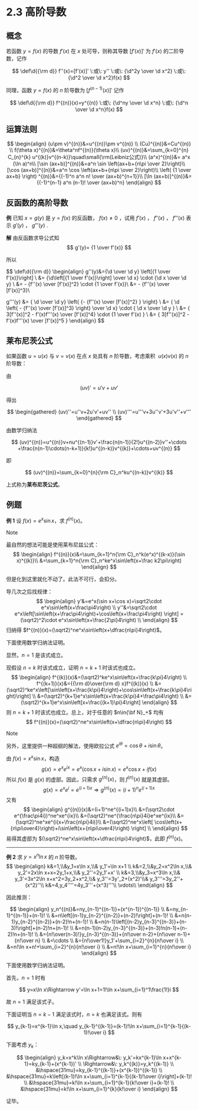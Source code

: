 # 2.3 高阶导数

## 概念

若函数 $y=f(x)$ 的导数 $f'(x)$ 在 $x$ 处可导，则称其导数 $[f'(x)]'$ 为 $f'(x)$ 的二阶导数，记作

$$
\def\d{{\rm d}}
f''(x)=[f'(x)]' \:或\: y'' \:或\: {\d^2y \over \d x^2} \:或\: {\d^2 \over \d x^2}f(x)
$$

同理，函数 $y=f(x)$ 的 $n$ 阶导数为 $[f^{(n-1)}(x)]'$ 记作

$$
\def\d{{\rm d}}
f^{(n)}(x)=y^{(n)} \:或\: {\d^ny \over \d x^n} \:或\: {\d^n \over \d x^n}f(x)
$$

## 运算法则

$$
\begin{align}
(u\pm v)^{(n)}&=u^{(n)}\pm v^{(n)} \\
(Cu)^{(n)}&=Cu^{(n)} \\
f(\theta x)^{(n)}&=\theta^nf^{(n)}(\theta x)\\
(uv)^{(n)}&=\sum_{k=0}^{n} C_{n}^{k} u^{(k)}v^{(n-k)}\quad\small{\rm(Leibniz公式)}\\
(a^x)^{(n)}&= a^x (\ln a)^n\\
[\sin (ax+b)]^{(n)}&=a^n \sin \left(ax+b+{n\pi \over 2}\right)\\
[\cos (ax+b)]^{(n)}&=a^n \cos \left(ax+b+{n\pi \over 2}\right)\\
\left( {1 \over ax+b} \right) ^{(n)}&={(-1)^n a^n n! \over (ax+b)^{n+1}}\\
[\ln (ax+b)]^{(n)}&={(-1)^{n-1} a^n (n-1)! \over (ax+b)^n}
\end{align}
$$

## 反函数的高阶导数

**例** 已知 $x=g(y)$ 是 $y=f(x)$ 的反函数， $f(x) \ne 0$ ，试用 $f'(x)$ ， $f''(x)$ ， $f'''(x)$ 表示 $g'(y)$ ， $g'''(y)$ .

**解** 由反函数求导公式知
$$
g'(y)= {1 \over f'(x)}
$$

所以

$$
\def\d{{\rm d}}
\begin{align}
g''(y)&={\d \over \d y} \left[{1 \over f'(x)}\right] \\
&= {\d\left[{1 \over f'(x)}\right] \over \d x} \cdot {\d x \over \d y} \\
&= - {f''(x) \over [f'(x)]^2} \cdot {1 \over f'(x)}\\
&= - {f''(x) \over [f'(x)]^3}\\

g'''(y) &= { \d \over \d y} \left\{ {- {f''(x) \over [f'(x)]^2} } \right\} \\
&= { \d \left\{ - {f''(x) \over [f'(x)]^3} \right\} \over \d x} \cdot { \d x \over \d y } \\
&= { 3[f''(x)]^2 - f'(x)f'''(x) \over [f'(x)]^4} \cdot {1 \over f'(x) } \\
&= { 3[f''(x)]^2 - f'(x)f'''(x) \over [f'(x)]^5 }
\end{align}
$$

## 莱布尼茨公式

如果函数 $u = u(x)$ 与 $v = v(x)$ 在点 $x$ 处具有 $n$ 阶导数，考虑乘积 $\:u(x)v(x)$ 的 $n$ 阶导数：

由

$$
(uv)'=u'v+uv'
$$

得出

$$
\begin{gathered}
(uv)''=u''v+2u'v'+uv'' \\
(uv)'''=u'''v+3u''v'+3u'v''+v'''
\end{gathered}
$$

由数学归纳法

$$
(uv)^{(n)}=u^{(n)}v+nu^{(n-1)}v'+\frac{n(n-1)}{2!}u^{(n-2)}v''+\cdots +\frac{n(n-1)\cdots(n-k+1)}{k!}u^{(n-k)}v^{(k)}+\cdots+uv^{(n)}
$$

即

$$
(uv)^{(n)}=\sum_{k=0}^{n}{\rm C}_n^ku^{(n-k)}v^{(k)}
$$

上式称为**莱布尼茨公式**。

## 例题

**例 1** 设 $f(x)=e^x\sin x$，求 $f^{(n)}(x)$。

> [!note]
>
> 最自然的想法可能是使用莱布尼兹公式：
> $$
> \begin{align}
> f^{(n)}(x)&=\sum_{k=1}^n{\rm C}_n^k(e^x)^{(k-x)}(\sin x)^{(k)}\\
> &=\sum_{k=1}^n{\rm C}_n^ke^x\sin\left(x+\frac k2\pi\right)
> \end{align}
> $$
>
> 但是化到这里就化不动了。此法不可行，会扣分。

导几次之后找规律：
$$
\begin{align}
y'&=e^x(\sin x+\cos x)=\sqrt2\cdot e^x\sin\left(x+\frac\pi4\right) \\
y''&=\sqrt2\cdot e^x\left[\sin\left(x+\frac\pi4\right)+\cos\left(x+\frac\pi4\right) \right]
=(\sqrt2)^2\cdot e^x\sin\left(x+\frac{2\pi}4\right) \\
\end{align}
$$
归纳得 $f^{(n)}(x)=(\sqrt2)^ne^x\sin\left(x+\dfrac{n\pi}4\right)$。

下面使用数学归纳法证明。

显然，$n=1$ 是该式成立。

现假设 $n=k$ 时该式成立，证明 $n=k+1$ 时该式也成立。
$$
\begin{align}
f^{(k)}(x)&=(\sqrt2)^ke^x\sin\left(x+\frac{k\pi}4\right) \\
f^{(k+1)}(x)&={{\rm d}\over{\rm d} x}f^{(k)}(x) \\
&=(\sqrt2)^ke^x\left[\sin\left(x+\frac{k\pi}4\right)+\cos\sin\left(x+\frac{k\pi}4\right)\right] \\
&=(\sqrt2)^{k+1}e^x\sin\left(x+\frac{k\pi}4+\frac\pi4\right) \\
&=(\sqrt2)^{k+1}e^x\sin\left[x+\frac{(k+1)\pi}4\right]
\end{align}
$$
则 $n=k+1$ 时该式也成立。总上，对于任意的 $n\in{\bf N}_+$ 均有
$$
f^{(n)}(x)=(\sqrt2)^ne^x\sin\left(x+\dfrac{n\pi}4\right)
$$

> [!note]
>
> 另外，这里提供一种超纲的解法，使用欧拉公式 $e^{i\theta}=\cos\theta+i\sin\theta$。
>
> 由 $f(x)=x^x\sin x$，构造
> $$
> g(x)=e^xe^{ix}=e^x(\cos x+i\sin x)=e^x\cos x+if(x)
> $$
> 所以 $f(x)$ 是 $g(x)$ 的虚部。因此，只需求 $g^{(n)}(x)$，则 $f^{(n)}(x)$ 就是其虚部。
> $$
> g(x)=e^xe^{i}=e^{(i+1)x}\Rightarrow g^{(n)}(x)=(i+1)^ne^{(i+1)x}
> $$
> 又有
> $$
> \begin{align}
> g^{(n)}(x)&=(i+1)^ne^{(i+1)x}\\
> &=(\sqrt2\cdot e^{\frac\pi4i})^ne^xe^{ix}\\
> &=(\sqrt2)^ne^{\frac{n\pi}4i}e^xe^{ix}\\
> &=(\sqrt2)^ne^xe^{i(x+\frac{n\pi}4i)}\\
> &=(\sqrt2)^ne^x\left[ \cos\left(x+{n\pi\over4}\right)+i\sin\left(x+{n\pi\over4}\right) \right] \\
> \end{align}
> $$
> 易得其虚部为 $(\sqrt2)^ne^x\sin\left(x+\dfrac{n\pi}4\right)$，此即 $f^{(n)}(x)$。


---

**例 2** 求 $y=x^n\ln x$ 的 $n$ 阶导数。
$$
\begin{align}
k&=1,\\&y_1=x\ln x,\\&
y_1'=\ln x+1 \\
k&=2,\\&y_2=x^2\ln x,\\&
y_2'=2x\ln x+x=2y_1+x,\\&
y_2''=2y_1'+x' \\
k&=3,\\&y_3=x^3\ln x,\\&
y_3'=3x^2\ln x+x^2=3y_2+x^2,\\&
y_3''=3y'_2+(x^2)'\\&
y_3'''=3y_2''+(x^2)''\\
k&=4,y_4''''=4y_3'''+(x^3)'''\\
\vdots\\
\end{align}
$$

因此推测：

$$
\begin{align}
y_n^{(n)}&=ny_{n-1}^{(n-1)}+(x^{n-1})^{(n-1)} \\
&=ny_{n-1}^{(n-1)}+(n-1)! \\
&=n\left[(n-1)y_{n-2}^{(n-2)}+(n-2)!\right]+(n-1)! \\
&=n(n-1)y_{n-2}^{(n-2)}+(n-2)!n+(n-1)! \\
&=n(n-1)\left[(n-2)y_{n-3}^{(n-3)}+(n-3)!\right]+(n-2)!n+(n-1)! \\
&=n(n-1)(n-2)y_{n-3}^{(n-3)}+(n-3)!n(n-1)+(n-2)!n+(n-1)! \\
&={n!\over(n-3)!}y_{n-3}^{(n-3)}+{n!\over n-2}+{n!\over n-1}+{n!\over n} \\
&=\cdots \\
&={n!\over1!}y_1'+\sum_{i=2}^{n}{n!\over i} \\
&=n!\ln x+n!+\sum_{i=2}^{n}{n!\over i} \\
&=n!\ln x+\sum_{i=1}^{n}{n!\over i}
\end{align}
$$

下面使用数学归纳法证明。

首先，$n=1$ 时有

$$
y=x\ln x\Rightarrow y'=\ln x+1=1!\ln x+\sum_{i=1}^1\frac{1!}i
$$

故 $n=1$ 满足该式子。

下面证明当 $n=k-1$ 满足该式时，$n=k$ 也满足该式。则有

$$
y_{k-1}=x^{k-1}\ln x,\quad y_{k-1}^{(k-1)}=(k-1)!\ln x+\sum_{i=1}^{k-1}{(k-1)!\over i}
$$

下面考虑 $y_k$：

$$
\begin{align}
y_k=x^k\ln x\Rightarrow&\:
y_k'=kx^{k-1}\ln x+x^{k-1}=ky_{k-1}+(x^{k-1})' \\
\Rightarrow&\: y_k^{(k)}=y_k^{(k-1)} \\
&\hspace{31mu}=ky_{k-1}^{(k-1)}+(x^{k-1})^{(k-1)} \\
&\hspace{31mu}=k\left[(k-1)!\ln x+\sum_{i=1}^{k-1}{(k-1)!\over i}\right]+(k-1)! \\
&\hspace{31mu}=k!\ln x+\sum_{i=1}^{k-1}{k!\over i}+(k-1)! \\
&\hspace{31mu}=k!\ln x+\sum_{i=1}^{k}{k!\over i}
\end{align}
$$

证毕。
